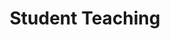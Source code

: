 ---
toc: true
comments: false
layout: post
title: Student Teaching
description: Determining our lesson for Trimester I student teaching
type: hacks
courses: { csa: {week: 4} }
permalink: /student-teaching
---